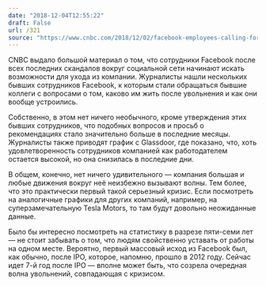 ```yaml
---
date: "2018-12-04T12:55:22"
draft: False
url: /321
source: "https://www.cnbc.com/2018/12/02/facebook-employees-calling-former-colleagues-to-look-for-jobs-outside.html"
---
```


CNBC выдало большой материал о том, что сотрудники Facebook после всех последних скандалов вокруг социальной сети начинают искать возможности для ухода из компании. Журналисты нашли нескольких бывших сотрудников Facebook, к которым стали обращаться бывшие коллеги с вопросами о том, каково им жить после увольнения и как они вообще устроились.

Собственно, в этом нет ничего необычного, кроме утверждения этих бывших сотрудников, что подобных вопросов и просьб о рекомендациях стало значительно больше в последние месяцы. Журналисты также приводят график с Glassdoor, где показано, что, хоть удовлетворенность сотрудников компанией как работодателем остается высокой, но она снизилась в последние дни.

В общем, конечно, нет ничего удивительного — компания большая и любые движения вокруг неё неизбежно вызывают волны. Тем более, что это практически первый такой серьезный кризис. Если посмотреть на аналогичные графики для других компаний, например, на суперзамечательную Tesla Motors, то там будут довольно неожиданные данные.

Было бы интересно посмотреть на статистику в разрезе пяти-семи лет — не стоит забывать о том, что людям свойственно уставать от работы на одном месте. Вероятно, первый массовый исход из Facebook был, как обычно, после IPO, которое, напомню, прошло в 2012 году. Сейчас идет 7-й год после IPO — вполне может быть, что созрела очередная волна увольнений, совпадающая с кризисом.
